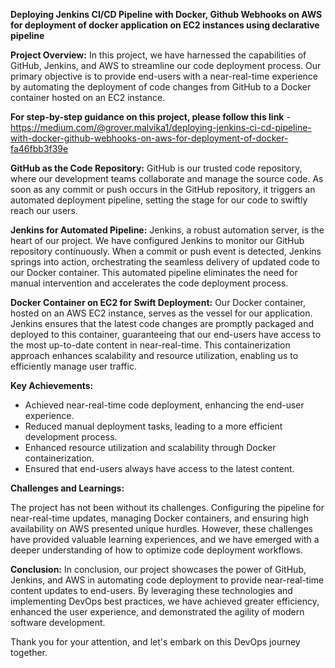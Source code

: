 **Deploying Jenkins CI/CD Pipeline with Docker, Github Webhooks on AWS for deployment of docker application on EC2 instances using declarative pipeline**

**Project Overview:**
In this project, we have harnessed the capabilities of GitHub, Jenkins, and AWS to streamline our code deployment process. Our primary objective is to provide end-users with a near-real-time experience by automating the deployment of code changes from GitHub to a Docker container hosted on an EC2 instance.

**For step-by-step guidance on this project, please follow this link** -
https://medium.com/@grover.malvika1/deploying-jenkins-ci-cd-pipeline-with-docker-github-webhooks-on-aws-for-deployment-of-docker-fa46fbb3f39e 

**GitHub as the Code Repository:**
GitHub is our trusted code repository, where our development teams collaborate and manage the source code. As soon as any commit or push occurs in the GitHub repository, it triggers an automated deployment pipeline, setting the stage for our code to swiftly reach our users.

**Jenkins for Automated Pipeline:**
Jenkins, a robust automation server, is the heart of our project. We have configured Jenkins to monitor our GitHub repository continuously. When a commit or push event is detected, Jenkins springs into action, orchestrating the seamless delivery of updated code to our Docker container. This automated pipeline eliminates the need for manual intervention and accelerates the code deployment process.

**Docker Container on EC2 for Swift Deployment:**
Our Docker container, hosted on an AWS EC2 instance, serves as the vessel for our application. Jenkins ensures that the latest code changes are promptly packaged and deployed to this container, guaranteeing that our end-users have access to the most up-to-date content in near-real-time. This containerization approach enhances scalability and resource utilization, enabling us to efficiently manage user traffic.

**Key Achievements:**

* Achieved near-real-time code deployment, enhancing the end-user experience.
* Reduced manual deployment tasks, leading to a more efficient development process.
* Enhanced resource utilization and scalability through Docker containerization.
* Ensured that end-users always have access to the latest content.

**Challenges and Learnings:**

The project has not been without its challenges. Configuring the pipeline for near-real-time updates, managing Docker containers, and ensuring high availability on AWS presented unique hurdles. However, these challenges have provided valuable learning experiences, and we have emerged with a deeper understanding of how to optimize code deployment workflows.

**Conclusion:**
In conclusion, our project showcases the power of GitHub, Jenkins, and AWS in automating code deployment to provide near-real-time content updates to end-users. By leveraging these technologies and implementing DevOps best practices, we have achieved greater efficiency, enhanced the user experience, and demonstrated the agility of modern software development.


Thank you for your attention, and let's embark on this DevOps journey together.

